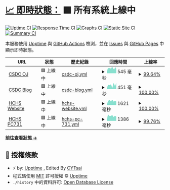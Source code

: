 # [📈 即時狀態：](https://hchs-csdc.github.io/CSDC-OJ-Uptime/) <!--live status--> **🟩 所有系統上線中**

[![Uptime CI](https://github.com/HCHS-CSDC/CSDC-OJ-Uptime/workflows/Uptime%20CI/badge.svg)](https://github.com/HCHS-CSDC/CSDC-OJ-Uptime/actions?query=workflow%3A%22Uptime+CI%22)
[![Response Time CI](https://github.com/HCHS-CSDC/CSDC-OJ-Uptime/workflows/Response%20Time%20CI/badge.svg)](https://github.com/HCHS-CSDC/CSDC-OJ-Uptime/actions?query=workflow%3A%22Response+Time+CI%22)
[![Graphs CI](https://github.com/HCHS-CSDC/CSDC-OJ-Uptime/workflows/Graphs%20CI/badge.svg)](https://github.com/HCHS-CSDC/CSDC-OJ-Uptime/actions?query=workflow%3A%22Graphs+CI%22)
[![Static Site CI](https://github.com/HCHS-CSDC/CSDC-OJ-Uptime/workflows/Static%20Site%20CI/badge.svg)](https://github.com/HCHS-CSDC/CSDC-OJ-Uptime/actions?query=workflow%3A%22Static+Site+CI%22)
[![Summary CI](https://github.com/HCHS-CSDC/CSDC-OJ-Uptime/workflows/Summary%20CI/badge.svg)](https://github.com/HCHS-CSDC/CSDC-OJ-Uptime/actions?query=workflow%3A%22Summary+CI%22)

本服務使用 [Upptime](https://upptime.js.org) 與 [GitHub Actions](https://github.com/HCHS-CSDC/CSDC-OJ-Uptime/actions) 檢測，並在 [Issues](https://github.com/HCHS-CSDC/CSDC-OJ-Uptime/issues) 與 [GitHub Pages](https://hchs-csdc.github.io/CSDC-OJ-Uptime/) 中顯示即時狀態。

<!--start: status pages-->
<!-- This summary is generated by Upptime (https://github.com/upptime/upptime) -->
<!-- Do not edit this manually, your changes will be overwritten -->
<!-- prettier-ignore -->
| URL | 狀態 | 歷史紀錄 | 回應時間 | 上線率 |
| --- | ------ | ------- | ------------- | ------ |
| <img alt="" src="https://icons.duckduckgo.com/ip3/csdc.tw.ico" height="13"> [CSDC OJ](https://csdc.tw) | 🟩 上線中 | [csdc-oj.yml](https://github.com/HCHS-CSDC/CSDC-OJ-Uptime/commits/HEAD/history/csdc-oj.yml) | <details><summary><img alt="Response time graph" src="./graphs/csdc-oj/response-time-week.png" height="20"> 545 毫秒</summary><br><a href="https://HCHS-CSDC.github.io/CSDC-OJ-Uptime/history/csdc-oj"><img alt="回應時間 562" src="https://img.shields.io/endpoint?url=https%3A%2F%2Fraw.githubusercontent.com%2FHCHS-CSDC%2FCSDC-OJ-Uptime%2FHEAD%2Fapi%2Fcsdc-oj%2Fresponse-time.json"></a><br><a href="https://HCHS-CSDC.github.io/CSDC-OJ-Uptime/history/csdc-oj"><img alt="過去24小時回應時間 507" src="https://img.shields.io/endpoint?url=https%3A%2F%2Fraw.githubusercontent.com%2FHCHS-CSDC%2FCSDC-OJ-Uptime%2FHEAD%2Fapi%2Fcsdc-oj%2Fresponse-time-day.json"></a><br><a href="https://HCHS-CSDC.github.io/CSDC-OJ-Uptime/history/csdc-oj"><img alt="過去7天回應時間 545" src="https://img.shields.io/endpoint?url=https%3A%2F%2Fraw.githubusercontent.com%2FHCHS-CSDC%2FCSDC-OJ-Uptime%2FHEAD%2Fapi%2Fcsdc-oj%2Fresponse-time-week.json"></a><br><a href="https://HCHS-CSDC.github.io/CSDC-OJ-Uptime/history/csdc-oj"><img alt="過去30天回應時間 532" src="https://img.shields.io/endpoint?url=https%3A%2F%2Fraw.githubusercontent.com%2FHCHS-CSDC%2FCSDC-OJ-Uptime%2FHEAD%2Fapi%2Fcsdc-oj%2Fresponse-time-month.json"></a><br><a href="https://HCHS-CSDC.github.io/CSDC-OJ-Uptime/history/csdc-oj"><img alt="過去365天回應時間 550" src="https://img.shields.io/endpoint?url=https%3A%2F%2Fraw.githubusercontent.com%2FHCHS-CSDC%2FCSDC-OJ-Uptime%2FHEAD%2Fapi%2Fcsdc-oj%2Fresponse-time-year.json"></a></details> | <details><summary><a href="https://HCHS-CSDC.github.io/CSDC-OJ-Uptime/history/csdc-oj">99.64%</a></summary><a href="https://HCHS-CSDC.github.io/CSDC-OJ-Uptime/history/csdc-oj"><img alt="上線率 90.40%" src="https://img.shields.io/endpoint?url=https%3A%2F%2Fraw.githubusercontent.com%2FHCHS-CSDC%2FCSDC-OJ-Uptime%2FHEAD%2Fapi%2Fcsdc-oj%2Fuptime.json"></a><br><a href="https://HCHS-CSDC.github.io/CSDC-OJ-Uptime/history/csdc-oj"><img alt="24-hour uptime 98.54%" src="https://img.shields.io/endpoint?url=https%3A%2F%2Fraw.githubusercontent.com%2FHCHS-CSDC%2FCSDC-OJ-Uptime%2FHEAD%2Fapi%2Fcsdc-oj%2Fuptime-day.json"></a><br><a href="https://HCHS-CSDC.github.io/CSDC-OJ-Uptime/history/csdc-oj"><img alt="7-day uptime 99.64%" src="https://img.shields.io/endpoint?url=https%3A%2F%2Fraw.githubusercontent.com%2FHCHS-CSDC%2FCSDC-OJ-Uptime%2FHEAD%2Fapi%2Fcsdc-oj%2Fuptime-week.json"></a><br><a href="https://HCHS-CSDC.github.io/CSDC-OJ-Uptime/history/csdc-oj"><img alt="30-day uptime 99.92%" src="https://img.shields.io/endpoint?url=https%3A%2F%2Fraw.githubusercontent.com%2FHCHS-CSDC%2FCSDC-OJ-Uptime%2FHEAD%2Fapi%2Fcsdc-oj%2Fuptime-month.json"></a><br><a href="https://HCHS-CSDC.github.io/CSDC-OJ-Uptime/history/csdc-oj"><img alt="1-year uptime 84.71%" src="https://img.shields.io/endpoint?url=https%3A%2F%2Fraw.githubusercontent.com%2FHCHS-CSDC%2FCSDC-OJ-Uptime%2FHEAD%2Fapi%2Fcsdc-oj%2Fuptime-year.json"></a></details>
| <img alt="" src="https://icons.duckduckgo.com/ip3/csdc-hchs.blogspot.com.ico" height="13"> [CSDC Blog](https://csdc-hchs.blogspot.com/) | 🟩 上線中 | [csdc-blog.yml](https://github.com/HCHS-CSDC/CSDC-OJ-Uptime/commits/HEAD/history/csdc-blog.yml) | <details><summary><img alt="Response time graph" src="./graphs/csdc-blog/response-time-week.png" height="20"> 451 毫秒</summary><br><a href="https://HCHS-CSDC.github.io/CSDC-OJ-Uptime/history/csdc-blog"><img alt="回應時間 500" src="https://img.shields.io/endpoint?url=https%3A%2F%2Fraw.githubusercontent.com%2FHCHS-CSDC%2FCSDC-OJ-Uptime%2FHEAD%2Fapi%2Fcsdc-blog%2Fresponse-time.json"></a><br><a href="https://HCHS-CSDC.github.io/CSDC-OJ-Uptime/history/csdc-blog"><img alt="過去24小時回應時間 691" src="https://img.shields.io/endpoint?url=https%3A%2F%2Fraw.githubusercontent.com%2FHCHS-CSDC%2FCSDC-OJ-Uptime%2FHEAD%2Fapi%2Fcsdc-blog%2Fresponse-time-day.json"></a><br><a href="https://HCHS-CSDC.github.io/CSDC-OJ-Uptime/history/csdc-blog"><img alt="過去7天回應時間 451" src="https://img.shields.io/endpoint?url=https%3A%2F%2Fraw.githubusercontent.com%2FHCHS-CSDC%2FCSDC-OJ-Uptime%2FHEAD%2Fapi%2Fcsdc-blog%2Fresponse-time-week.json"></a><br><a href="https://HCHS-CSDC.github.io/CSDC-OJ-Uptime/history/csdc-blog"><img alt="過去30天回應時間 421" src="https://img.shields.io/endpoint?url=https%3A%2F%2Fraw.githubusercontent.com%2FHCHS-CSDC%2FCSDC-OJ-Uptime%2FHEAD%2Fapi%2Fcsdc-blog%2Fresponse-time-month.json"></a><br><a href="https://HCHS-CSDC.github.io/CSDC-OJ-Uptime/history/csdc-blog"><img alt="過去365天回應時間 489" src="https://img.shields.io/endpoint?url=https%3A%2F%2Fraw.githubusercontent.com%2FHCHS-CSDC%2FCSDC-OJ-Uptime%2FHEAD%2Fapi%2Fcsdc-blog%2Fresponse-time-year.json"></a></details> | <details><summary><a href="https://HCHS-CSDC.github.io/CSDC-OJ-Uptime/history/csdc-blog">100.00%</a></summary><a href="https://HCHS-CSDC.github.io/CSDC-OJ-Uptime/history/csdc-blog"><img alt="上線率 99.99%" src="https://img.shields.io/endpoint?url=https%3A%2F%2Fraw.githubusercontent.com%2FHCHS-CSDC%2FCSDC-OJ-Uptime%2FHEAD%2Fapi%2Fcsdc-blog%2Fuptime.json"></a><br><a href="https://HCHS-CSDC.github.io/CSDC-OJ-Uptime/history/csdc-blog"><img alt="24-hour uptime 100.00%" src="https://img.shields.io/endpoint?url=https%3A%2F%2Fraw.githubusercontent.com%2FHCHS-CSDC%2FCSDC-OJ-Uptime%2FHEAD%2Fapi%2Fcsdc-blog%2Fuptime-day.json"></a><br><a href="https://HCHS-CSDC.github.io/CSDC-OJ-Uptime/history/csdc-blog"><img alt="7-day uptime 100.00%" src="https://img.shields.io/endpoint?url=https%3A%2F%2Fraw.githubusercontent.com%2FHCHS-CSDC%2FCSDC-OJ-Uptime%2FHEAD%2Fapi%2Fcsdc-blog%2Fuptime-week.json"></a><br><a href="https://HCHS-CSDC.github.io/CSDC-OJ-Uptime/history/csdc-blog"><img alt="30-day uptime 100.00%" src="https://img.shields.io/endpoint?url=https%3A%2F%2Fraw.githubusercontent.com%2FHCHS-CSDC%2FCSDC-OJ-Uptime%2FHEAD%2Fapi%2Fcsdc-blog%2Fuptime-month.json"></a><br><a href="https://HCHS-CSDC.github.io/CSDC-OJ-Uptime/history/csdc-blog"><img alt="1-year uptime 99.99%" src="https://img.shields.io/endpoint?url=https%3A%2F%2Fraw.githubusercontent.com%2FHCHS-CSDC%2FCSDC-OJ-Uptime%2FHEAD%2Fapi%2Fcsdc-blog%2Fuptime-year.json"></a></details>
| <img alt="" src="https://icons.duckduckgo.com/ip3/www.hchs.hc.edu.tw.ico" height="13"> [HCHS Website](https://www.hchs.hc.edu.tw) | 🟩 上線中 | [hchs-website.yml](https://github.com/HCHS-CSDC/CSDC-OJ-Uptime/commits/HEAD/history/hchs-website.yml) | <details><summary><img alt="Response time graph" src="./graphs/hchs-website/response-time-week.png" height="20"> 1621 毫秒</summary><br><a href="https://HCHS-CSDC.github.io/CSDC-OJ-Uptime/history/hchs-website"><img alt="回應時間 1589" src="https://img.shields.io/endpoint?url=https%3A%2F%2Fraw.githubusercontent.com%2FHCHS-CSDC%2FCSDC-OJ-Uptime%2FHEAD%2Fapi%2Fhchs-website%2Fresponse-time.json"></a><br><a href="https://HCHS-CSDC.github.io/CSDC-OJ-Uptime/history/hchs-website"><img alt="過去24小時回應時間 1389" src="https://img.shields.io/endpoint?url=https%3A%2F%2Fraw.githubusercontent.com%2FHCHS-CSDC%2FCSDC-OJ-Uptime%2FHEAD%2Fapi%2Fhchs-website%2Fresponse-time-day.json"></a><br><a href="https://HCHS-CSDC.github.io/CSDC-OJ-Uptime/history/hchs-website"><img alt="過去7天回應時間 1621" src="https://img.shields.io/endpoint?url=https%3A%2F%2Fraw.githubusercontent.com%2FHCHS-CSDC%2FCSDC-OJ-Uptime%2FHEAD%2Fapi%2Fhchs-website%2Fresponse-time-week.json"></a><br><a href="https://HCHS-CSDC.github.io/CSDC-OJ-Uptime/history/hchs-website"><img alt="過去30天回應時間 1573" src="https://img.shields.io/endpoint?url=https%3A%2F%2Fraw.githubusercontent.com%2FHCHS-CSDC%2FCSDC-OJ-Uptime%2FHEAD%2Fapi%2Fhchs-website%2Fresponse-time-month.json"></a><br><a href="https://HCHS-CSDC.github.io/CSDC-OJ-Uptime/history/hchs-website"><img alt="過去365天回應時間 1601" src="https://img.shields.io/endpoint?url=https%3A%2F%2Fraw.githubusercontent.com%2FHCHS-CSDC%2FCSDC-OJ-Uptime%2FHEAD%2Fapi%2Fhchs-website%2Fresponse-time-year.json"></a></details> | <details><summary><a href="https://HCHS-CSDC.github.io/CSDC-OJ-Uptime/history/hchs-website">100.00%</a></summary><a href="https://HCHS-CSDC.github.io/CSDC-OJ-Uptime/history/hchs-website"><img alt="上線率 96.21%" src="https://img.shields.io/endpoint?url=https%3A%2F%2Fraw.githubusercontent.com%2FHCHS-CSDC%2FCSDC-OJ-Uptime%2FHEAD%2Fapi%2Fhchs-website%2Fuptime.json"></a><br><a href="https://HCHS-CSDC.github.io/CSDC-OJ-Uptime/history/hchs-website"><img alt="24-hour uptime 100.00%" src="https://img.shields.io/endpoint?url=https%3A%2F%2Fraw.githubusercontent.com%2FHCHS-CSDC%2FCSDC-OJ-Uptime%2FHEAD%2Fapi%2Fhchs-website%2Fuptime-day.json"></a><br><a href="https://HCHS-CSDC.github.io/CSDC-OJ-Uptime/history/hchs-website"><img alt="7-day uptime 100.00%" src="https://img.shields.io/endpoint?url=https%3A%2F%2Fraw.githubusercontent.com%2FHCHS-CSDC%2FCSDC-OJ-Uptime%2FHEAD%2Fapi%2Fhchs-website%2Fuptime-week.json"></a><br><a href="https://HCHS-CSDC.github.io/CSDC-OJ-Uptime/history/hchs-website"><img alt="30-day uptime 99.83%" src="https://img.shields.io/endpoint?url=https%3A%2F%2Fraw.githubusercontent.com%2FHCHS-CSDC%2FCSDC-OJ-Uptime%2FHEAD%2Fapi%2Fhchs-website%2Fuptime-month.json"></a><br><a href="https://HCHS-CSDC.github.io/CSDC-OJ-Uptime/history/hchs-website"><img alt="1-year uptime 92.14%" src="https://img.shields.io/endpoint?url=https%3A%2F%2Fraw.githubusercontent.com%2FHCHS-CSDC%2FCSDC-OJ-Uptime%2FHEAD%2Fapi%2Fhchs-website%2Fuptime-year.json"></a></details>
| <img alt="" src="https://icons.duckduckgo.com/ip3/research.hchs.hc.edu.tw.ico" height="13"> [HCHS PC731](http://research.hchs.hc.edu.tw/~pc731/) | 🟩 上線中 | [hchs-pc-731.yml](https://github.com/HCHS-CSDC/CSDC-OJ-Uptime/commits/HEAD/history/hchs-pc-731.yml) | <details><summary><img alt="Response time graph" src="./graphs/hchs-pc-731/response-time-week.png" height="20"> 1386 毫秒</summary><br><a href="https://HCHS-CSDC.github.io/CSDC-OJ-Uptime/history/hchs-pc-731"><img alt="回應時間 1376" src="https://img.shields.io/endpoint?url=https%3A%2F%2Fraw.githubusercontent.com%2FHCHS-CSDC%2FCSDC-OJ-Uptime%2FHEAD%2Fapi%2Fhchs-pc-731%2Fresponse-time.json"></a><br><a href="https://HCHS-CSDC.github.io/CSDC-OJ-Uptime/history/hchs-pc-731"><img alt="過去24小時回應時間 1263" src="https://img.shields.io/endpoint?url=https%3A%2F%2Fraw.githubusercontent.com%2FHCHS-CSDC%2FCSDC-OJ-Uptime%2FHEAD%2Fapi%2Fhchs-pc-731%2Fresponse-time-day.json"></a><br><a href="https://HCHS-CSDC.github.io/CSDC-OJ-Uptime/history/hchs-pc-731"><img alt="過去7天回應時間 1386" src="https://img.shields.io/endpoint?url=https%3A%2F%2Fraw.githubusercontent.com%2FHCHS-CSDC%2FCSDC-OJ-Uptime%2FHEAD%2Fapi%2Fhchs-pc-731%2Fresponse-time-week.json"></a><br><a href="https://HCHS-CSDC.github.io/CSDC-OJ-Uptime/history/hchs-pc-731"><img alt="過去30天回應時間 1380" src="https://img.shields.io/endpoint?url=https%3A%2F%2Fraw.githubusercontent.com%2FHCHS-CSDC%2FCSDC-OJ-Uptime%2FHEAD%2Fapi%2Fhchs-pc-731%2Fresponse-time-month.json"></a><br><a href="https://HCHS-CSDC.github.io/CSDC-OJ-Uptime/history/hchs-pc-731"><img alt="過去365天回應時間 1394" src="https://img.shields.io/endpoint?url=https%3A%2F%2Fraw.githubusercontent.com%2FHCHS-CSDC%2FCSDC-OJ-Uptime%2FHEAD%2Fapi%2Fhchs-pc-731%2Fresponse-time-year.json"></a></details> | <details><summary><a href="https://HCHS-CSDC.github.io/CSDC-OJ-Uptime/history/hchs-pc-731">99.76%</a></summary><a href="https://HCHS-CSDC.github.io/CSDC-OJ-Uptime/history/hchs-pc-731"><img alt="上線率 96.62%" src="https://img.shields.io/endpoint?url=https%3A%2F%2Fraw.githubusercontent.com%2FHCHS-CSDC%2FCSDC-OJ-Uptime%2FHEAD%2Fapi%2Fhchs-pc-731%2Fuptime.json"></a><br><a href="https://HCHS-CSDC.github.io/CSDC-OJ-Uptime/history/hchs-pc-731"><img alt="24-hour uptime 98.35%" src="https://img.shields.io/endpoint?url=https%3A%2F%2Fraw.githubusercontent.com%2FHCHS-CSDC%2FCSDC-OJ-Uptime%2FHEAD%2Fapi%2Fhchs-pc-731%2Fuptime-day.json"></a><br><a href="https://HCHS-CSDC.github.io/CSDC-OJ-Uptime/history/hchs-pc-731"><img alt="7-day uptime 99.76%" src="https://img.shields.io/endpoint?url=https%3A%2F%2Fraw.githubusercontent.com%2FHCHS-CSDC%2FCSDC-OJ-Uptime%2FHEAD%2Fapi%2Fhchs-pc-731%2Fuptime-week.json"></a><br><a href="https://HCHS-CSDC.github.io/CSDC-OJ-Uptime/history/hchs-pc-731"><img alt="30-day uptime 99.77%" src="https://img.shields.io/endpoint?url=https%3A%2F%2Fraw.githubusercontent.com%2FHCHS-CSDC%2FCSDC-OJ-Uptime%2FHEAD%2Fapi%2Fhchs-pc-731%2Fuptime-month.json"></a><br><a href="https://HCHS-CSDC.github.io/CSDC-OJ-Uptime/history/hchs-pc-731"><img alt="1-year uptime 94.13%" src="https://img.shields.io/endpoint?url=https%3A%2F%2Fraw.githubusercontent.com%2FHCHS-CSDC%2FCSDC-OJ-Uptime%2FHEAD%2Fapi%2Fhchs-pc-731%2Fuptime-year.json"></a></details>

<!--end: status pages-->

[**前往查看狀態 →**](https://hchs-csdc.github.io/CSDC-OJ-Uptime/)

## 📄 授權條款

- ⚡ by: [Upptime](https://github.com/upptime/upptime) , Edited By [CYTsai](https://github.com/cytsai1008)
- 程式碼使用 [MIT](./LICENSE) 許可授權 © [Upptime](https://upptime.js.org)
- `./history` 中的資料許可: [Open Database License](https://opendatacommons.org/licenses/odbl/1-0/)
